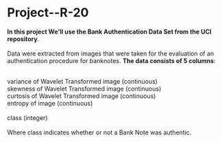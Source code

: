 # Project--R-20

<table>
  
**In this project We'll use the Bank Authentication Data Set from the UCI repository**.<br></br>
Data were extracted from images that were taken for the evaluation of an authentication procedure for banknotes.
**The data consists of 5 columns**:<br></br>

variance of Wavelet Transformed image (continuous)<br>
skewness of Wavelet Transformed image (continuous)<br>
curtosis of Wavelet Transformed image (continuous)<br>
entropy of image (continuous)<br></br>
class (integer)<br></br>
Where class indicates whether or not a Bank Note was authentic.



</table>
